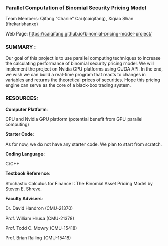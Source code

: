 ### Parallel Computation of Binomial Security Pricing Model    

Team Members: Qifang “Charlie” Cai (caiqifang), Xiqiao Shan (firekarlshanxq)     

Web Page: https://caiqifang.github.io/binomial-pricing-model-project/    

### SUMMARY :
Our goal of this project is to use parallel computing techniques to increase the calculating performance of binomial security pricing model. We will implement the project on Nvidia GPU platforms using CUDA API. In the end, we wish we can build a real-time program that reacts to changes in variables and returns the theoretical prices of securities. Hope this pricing engine can serve as the core of a black-box trading system.

### RESOURCES:
**Computer Platform**:    

CPU and Nvidia GPU platform (potential benefit from GPU parallel computing)    

**Starter Code**:    

As for now, we do not have any starter code. We plan to start from scratch.      

**Coding Language**:      

C/C++      

**Textbook Reference**:       

Stochastic Calculus for Finance I: The Binomial Asset Pricing Model by Steven E. Shreve.       

**Faculty Advisers**:    

Dr. David Handron (CMU-21370)      

Prof. William Hrusa (CMU-21378)     

Prof. Todd C. Mowry (CMU-15418)       

Prof. Brian Railing (CMU-15418)       

